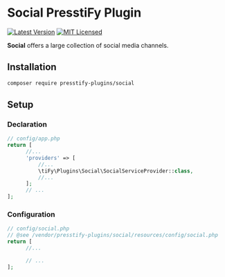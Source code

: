 # Social PresstiFy Plugin

[![Latest Version](https://img.shields.io/badge/release-2.0.34-blue?style=for-the-badge)](https://svn.tigreblanc.fr/presstify-plugins/social/tags/2.0.34)
[![MIT Licensed](https://img.shields.io/badge/license-MIT-green?style=for-the-badge)](LICENSE.md)

**Social** offers a large collection of social media channels.

## Installation

```bash
composer require presstify-plugins/social
```

## Setup

### Declaration

```php
// config/app.php
return [
      //...
      'providers' => [
          //...
          \tiFy\Plugins\Social\SocialServiceProvider::class,
          //...
      ];
      // ...
];
```

### Configuration

```php
// config/social.php
// @see /vendor/presstify-plugins/social/resources/config/social.php
return [
      //...

      // ...
];
```
